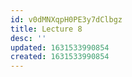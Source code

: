 ```yaml
---
id: v0dMNXqpH0PE3y7dClbgz
title: Lecture 8
desc: ''
updated: 1631533990854
created: 1631533990854
---
```




